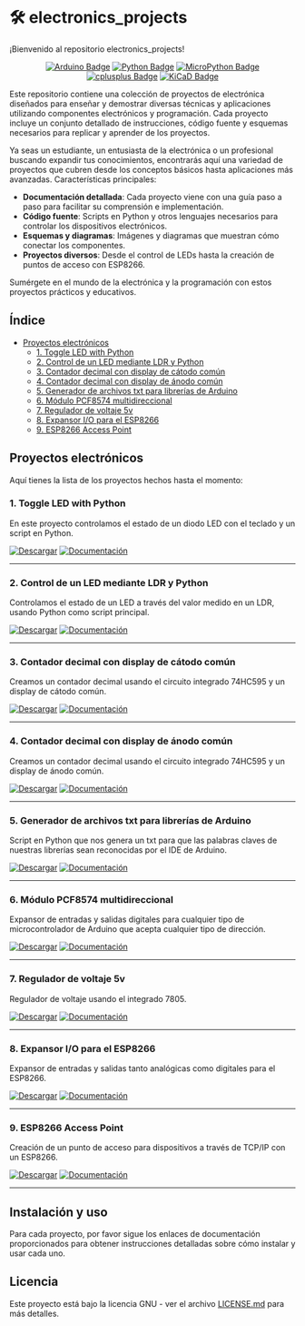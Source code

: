 # 🛠️ electronics_projects
¡Bienvenido al repositorio electronics_projects!
<div align= "center">

[![Arduino Badge](https://img.shields.io/badge/-Arduino-00878F?style=flat-square&logo=Arduino&logoColor=white)]()
[![Python Badge](https://img.shields.io/badge/Python-3776AB?style=flat-square&logo=Python&logoColor=white)]()
[![MicroPython Badge](https://img.shields.io/badge/-MicroPython-2B2728?style=flat-square&logo=MicroPython&logoColor=white)]()
[![cplusplus Badge](https://img.shields.io/badge/-C++-00599C?style=flat-square&logo=cplusplus&logoColor=white)]()
[![KiCaD Badge](https://img.shields.io/badge/-kicad-314CB0?style=flat-square&logo=KiCaD&logoColor=white)]()

</div>
Este repositorio contiene una colección de proyectos de electrónica diseñados para enseñar y demostrar diversas técnicas y aplicaciones utilizando componentes electrónicos y programación. Cada proyecto incluye un conjunto detallado de instrucciones, código fuente y esquemas necesarios para replicar y aprender de los proyectos.

Ya seas un estudiante, un entusiasta de la electrónica o un profesional buscando expandir tus conocimientos, encontrarás aquí una variedad de proyectos que cubren desde los conceptos básicos hasta aplicaciones más avanzadas.
Características principales:

  - **Documentación detallada**: Cada proyecto viene con una guía paso a paso para facilitar su comprensión e implementación.
  - **Código fuente**: Scripts en Python y otros lenguajes necesarios para controlar los dispositivos electrónicos.
  - **Esquemas y diagramas**: Imágenes y diagramas que muestran cómo conectar los componentes.
  - **Proyectos diversos**: Desde el control de LEDs hasta la creación de puntos de acceso con ESP8266.

Sumérgete en el mundo de la electrónica y la programación con estos proyectos prácticos y educativos.

## Índice
- [Proyectos electrónicos](#proyectos-electrónicos)
  - [1. Toggle LED with Python](#1-toggle-led-with-python)
  - [2. Control de un LED mediante LDR y Python](#2-control-de-un-led-mediante-ldr-y-python)
  - [3. Contador decimal con display de cátodo común](#3-contador-decimal-con-display-de-cátodo-común)
  - [4. Contador decimal con display de ánodo común](#4-contador-decimal-con-display-de-ánodo-común)
  - [5. Generador de archivos txt para librerías de Arduino](#5-generador-de-archivos-txt-para-librerías-de-arduino)
  - [6. Módulo PCF8574 multidireccional](#6-módulo-pcf8574-multidireccional)
  - [7. Regulador de voltaje 5v](#7-regulador-de-voltaje-5v)
  - [8. Expansor I/O para el ESP8266](#8-expansor-io-para-el-esp8266)
  - [9. ESP8266 Access Point](#9-esp8266-access-point)

## Proyectos electrónicos
Aquí tienes la lista de los proyectos hechos hasta el momento:

### 1. Toggle LED with Python
En este proyecto controlamos el estado de un diodo LED con el teclado y un script en Python.

[![Descargar](https://img.shields.io/badge/Descargar-Directamente-brightgreen)](https://github.com/alexdevrep/electronics_projects/releases/download/Proyecto_01/01_Led_toogle_python.zip) [![Documentación](https://img.shields.io/badge/Documentación-Detallada-blue)](https://eltallerdealexdevrep.com/encender-y-apagar-de-un-led-con-python/)

---

### 2. Control de un LED mediante LDR y Python
Controlamos el estado de un LED a través del valor medido en un LDR, usando Python como script principal.

[![Descargar](https://img.shields.io/badge/Descargar-Directamente-brightgreen)](#) [![Documentación](https://img.shields.io/badge/Documentación-Detallada-blue)](https://eltallerdealexdevrep.com/comunicar-sensores-con-python/)

---

### 3. Contador decimal con display de cátodo común
Creamos un contador decimal usando el circuito integrado 74HC595 y un display de cátodo común.

[![Descargar](https://img.shields.io/badge/Descargar-Directamente-brightgreen)](#) [![Documentación](https://img.shields.io/badge/Documentación-Detallada-blue)](https://eltallerdealexdevrep.com/contador-decimal-con-74hc595-y-7-segmentos/)

---

### 4. Contador decimal con display de ánodo común
Creamos un contador decimal usando el circuito integrado 74HC595 y un display de ánodo común.

[![Descargar](https://img.shields.io/badge/Descargar-Directamente-brightgreen)](#) [![Documentación](https://img.shields.io/badge/Documentación-Detallada-blue)](https://eltallerdealexdevrep.com/contador-decimal-con-74hc795-y-display-anodo-comun/)

---

### 5. Generador de archivos txt para librerías de Arduino
Script en Python que nos genera un txt para que las palabras claves de nuestras librerías sean reconocidas por el IDE de Arduino.

[![Descargar](https://img.shields.io/badge/Descargar-Directamente-brightgreen)](#) [![Documentación](https://img.shields.io/badge/Documentación-Detallada-blue)](#)

---

### 6. Módulo PCF8574 multidireccional
Expansor de entradas y salidas digitales para cualquier tipo de microcontrolador de Arduino que acepta cualquier tipo de dirección.

[![Descargar](https://img.shields.io/badge/Descargar-Directamente-brightgreen)](#) [![Documentación](https://img.shields.io/badge/Documentación-Detallada-blue)](https://eltallerdealexdevrep.com/modulo-pcf8574/)

---

### 7. Regulador de voltaje 5v
Regulador de voltaje usando el integrado 7805.

[![Descargar](https://img.shields.io/badge/Descargar-Directamente-brightgreen)](#) [![Documentación](https://img.shields.io/badge/Documentación-Detallada-blue)](https://eltallerdealexdevrep.com/regulador-voltaje-7805/)

---

### 8. Expansor I/O para el ESP8266
Expansor de entradas y salidas tanto analógicas como digitales para el ESP8266.

[![Descargar](https://img.shields.io/badge/Descargar-Directamente-brightgreen)](#) [![Documentación](https://img.shields.io/badge/Documentación-Detallada-blue)](https://eltallerdealexdevrep.com/category/electronica/expansor-i-o-esp8266/)

---

### 9. ESP8266 Access Point
Creación de un punto de acceso para dispositivos a través de TCP/IP con un ESP8266.

[![Descargar](https://img.shields.io/badge/Descargar-Directamente-brightgreen)](#) [![Documentación](https://img.shields.io/badge/Documentación-Detallada-blue)](#)

---

## Instalación y uso
Para cada proyecto, por favor sigue los enlaces de documentación proporcionados para obtener instrucciones detalladas sobre cómo instalar y usar cada uno.

## Licencia
Este proyecto está bajo la licencia GNU - ver el archivo [LICENSE.md](LICENSE) para más detalles.








